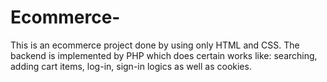 # Ecommerce-
This is an ecommerce project done by using only HTML and CSS. The backend is implemented by PHP which does certain works like: searching, adding cart items, log-in, sign-in logics as well as cookies.
